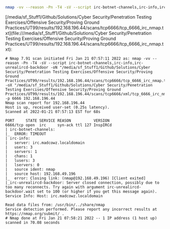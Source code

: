```bash
nmap -vv --reason -Pn -T4 -sV --script irc-botnet-channels,irc-info,irc-unrealircd-backdoor -oN "/media/sf_Stuff1/Github/Solutions/Cyber Security/Penetration Testing Exercises/Offensive Security/Proving Ground Practices/UT99/results/192.168.196.44/scans/tcp6666/tcp_6666_irc_nmap.txt" -oX "/media/sf_Stuff1/Github/Solutions/Cyber Security/Penetration Testing Exercises/Offensive Security/Proving Ground Practices/UT99/results/192.168.196.44/scans/tcp6666/xml/tcp_6666_irc_nmap.xml" -p 6666 192.168.196.44
```

[/media/sf_Stuff1/Github/Solutions/Cyber Security/Penetration Testing Exercises/Offensive Security/Proving Ground Practices/UT99/results/192.168.196.44/scans/tcp6666/tcp_6666_irc_nmap.txt](file:///media/sf_Stuff1/Github/Solutions/Cyber Security/Penetration Testing Exercises/Offensive Security/Proving Ground Practices/UT99/results/192.168.196.44/scans/tcp6666/tcp_6666_irc_nmap.txt):

```
# Nmap 7.91 scan initiated Fri Jan 21 07:57:11 2022 as: nmap -vv --reason -Pn -T4 -sV --script irc-botnet-channels,irc-info,irc-unrealircd-backdoor -oN "/media/sf_Stuff1/Github/Solutions/Cyber Security/Penetration Testing Exercises/Offensive Security/Proving Ground Practices/UT99/results/192.168.196.44/scans/tcp6666/tcp_6666_irc_nmap.txt" -oX "/media/sf_Stuff1/Github/Solutions/Cyber Security/Penetration Testing Exercises/Offensive Security/Proving Ground Practices/UT99/results/192.168.196.44/scans/tcp6666/xml/tcp_6666_irc_nmap.xml" -p 6666 192.168.196.44
Nmap scan report for 192.168.196.44
Host is up, received user-set (0.25s latency).
Scanned at 2022-01-21 07:57:13 EST for 68s

PORT     STATE SERVICE REASON          VERSION
6666/tcp open  irc     syn-ack ttl 127 InspIRCd
| irc-botnet-channels: 
|_  ERROR: TIMEOUT
| irc-info: 
|   server: irc.madcowz.localdomain
|   users: 3
|   servers: 1
|   chans: 1
|   lusers: 3
|   lservers: 0
|   source ident: nmap
|   source host: 192.168.49.196
|_  error: Closing link: (nmap@192.168.49.196) [Client exited]
|_irc-unrealircd-backdoor: Server closed connection, possibly due to too many reconnects. Try again with argument irc-unrealircd-backdoor.wait set to 100 (or higher if you get this message again).
Service Info: Host: irc.madcowz.localdomain

Read data files from: /usr/bin/../share/nmap
Service detection performed. Please report any incorrect results at https://nmap.org/submit/ .
# Nmap done at Fri Jan 21 07:58:21 2022 -- 1 IP address (1 host up) scanned in 70.08 seconds

```
